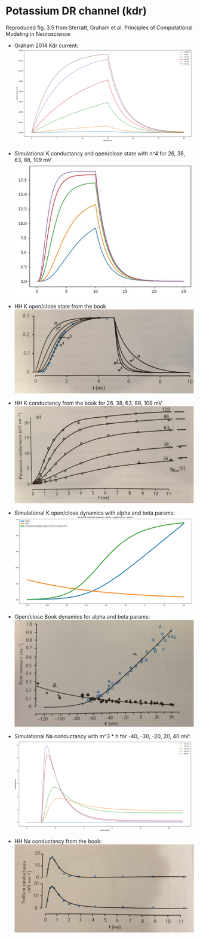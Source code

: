 # Potassium DR channel (kdr)
Reproduced fig. 3.5 from Sterratt, Graham et al. Principles of Computational Modeling in Neuroscience

* Graham 2014 Kdr current:
![Graham 2019 Kdr](img/simulation/graham_2014_kdr_current.png)

* Simulational K conductancy and open/close state with n^4 for 26, 38, 63, 88, 109 mV
![Simulational K conductancy](img/simulation/kdr_sim.jpg)

* HH K open/close state from the book
![HH K open/close](img/book/kdrl_open.jpg)

* HH K conductancy from the book for 26, 38, 63, 88, 109 mV
![HH K conductancy](img/book/kdr_conductancy.jpg)

* Simulational K open/close dynamics with alpha and beta params:
![SimulationalK open/close](img/simulation/kdr_open_close_sim.png)

* Open/close Book dynamics for alpha and beta params:
![HH K open/close](img/book/open_close_alpha_beta.jpg)

* Simulational Na conductancy with m^3 * h for -40, -30, -20, 20, 40 mV:
![Simulational Na conductancy](img/simulation/na_sim.png)

* HH Na conductancy from the book:
![Simulational Na conductancy](img/book/na_condictancy.jpg)


